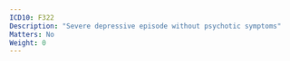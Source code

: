 ```yaml
---
ICD10: F322
Description: "Severe depressive episode without psychotic symptoms"
Matters: No
Weight: 0
---
```

